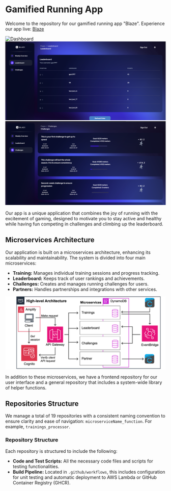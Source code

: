 # Gamified Running App

Welcome to the repository for our gamified running app "Blaze". Experience our app live: [Blaze](https://master.d3tdusvelb9wc3.amplifyapp.com)

<img src="dashboard.png" alt="Dashboard" width="600"/>
<img src="leaderboard.png" alt="Leaderboard" width="600"/>
<img src="challenges.png" alt="Challenges" width="600"/>

Our app is a unique application that combines the joy of running with the excitement of gaming, designed to motivate you to stay active and healthy while having fun competing in challenges and climbing up the leaderboard.

## Microservices Architecture

Our application is built on a microservices architecture, enhancing its scalability and maintainability. The system is divided into four main microservices:

- **Training:** Manages individual training sessions and progress tracking.
- **Leaderboard:** Keeps track of user rankings and achievements.
- **Challenges:** Creates and manages running challenges for users.
- **Partners:** Handles partnerships and integrations with other services.
  
<div style="background-color:white;">
  <img src="architecture_diagram.png" alt="Architecture Diagram" width="600"/>
</div>

In addition to these microservices, we have a frontend repository for our user interface and a general repository that includes a system-wide library of helper functions.

## Repositories Structure

We manage a total of 19 repositories with a consistent naming convention to ensure clarity and ease of navigation: `microserviceName_function`. For example, `trainings_processor`.

### Repository Structure

Each repository is structured to include the following:

- **Code and Test Scripts:** All the necessary code files and scripts for testing functionalities.
- **Build Pipeline:** Located in `.github/workflows`, this includes configuration for unit testing and automatic deployment to AWS Lambda or GitHub Container Registry (GHCR).
